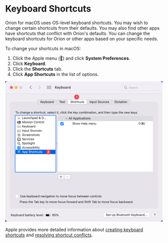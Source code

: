 # Keyboard Shortcuts

Orion for macOS uses OS-level keyboard shortcuts. You may wish to change certain shortcuts from their defaults. You may also find other apps have shortcuts that conflict with Orion's defaults. You can change the keyboard shortcuts for Orion or other apps based on your specific needs.

To change your shortcuts in macOS:

1. Click the Apple menu () and click **System Preferences**.
2. Click **Keyboard**.
3. Click the **Shortcuts** tab.
4. Click **App Shortcuts** in the list of options.

<img src="./media/macos_keyboard_shortcuts.png" width="500" alt="macOS Keyboard Shortcuts"><br />

Apple provides more detailed information about [creating keyboard shortcuts](https://support.apple.com/guide/mac-help/create-keyboard-shortcuts-for-apps-mchlp2271/mac) and [resolving shortcut conflicts](https://support.apple.com/guide/mac-help/change-a-conflicting-keyboard-shortcut-on-mac-mchlp2864/12.0/mac/12.0).
